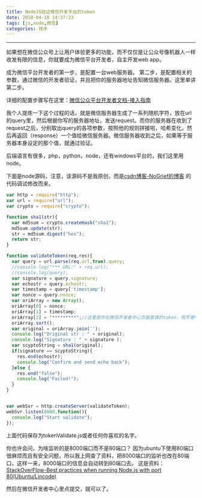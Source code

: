 ```yaml
---
title: NodeJS验证微信开发平台的token
date: 2018-04-10 14:37:23
tags: [js,node,微信]
categories: 技术
---
```


<!-- more -->
---
如果想在微信公众号上让用户体验更多的功能，而不仅仅是让公众号像机器人一样收发有限的信息，你就要成为微信平台开发者，自主开发web app。

成为微信平台开发者的第一步，是配置一台web服务器。
第二步，是配置相关的参数，通过微信的开发者验证，并且把你的服务器地址告知微信服务器。这里单讲第二步。

详细的配置步骤写在这里：[微信公众平台开发者文档-接入指南][1]

我个人提炼一下这个过程的话，就是微信服务器生成了一系列随机字符，放在url的query里，然后根据你写的服务器地址，发送request。而你的服务器在收到了request之后，分别取出query的各项参数，按照他的规则拼接啦，哈希变化，然后再返回（response）一个值给微信服务器。微信服务器收到之后，如果等于服务器本身设定的那个值，就通过验证。

后端语言有很多，php，python，node，还有windows平台的，我们这里用node。

下面是node源码，注意，该源码不是我原创，而是[csdn博客-NoGrief的博客][2] 的代码调试修改而来。

```javascript
var http = require("http");
var url = require("url");
var crypto = require("crypto");

function sha1(str){
  var md5sum = crypto.createHash("sha1");
  md5sum.update(str);
  str = md5sum.digest("hex");
  return str;
}

function validateToken(req,res){
  var query = url.parse(req.url,true).query;
  //console.log("*** URL:" + req.url);
  //console.log(query);
  var signature = query.signature;
  var echostr = query.echostr;
  var timestamp = query['timestamp'];
  var nonce = query.nonce;
  var oriArray = new Array();
  oriArray[0] = nonce;
  oriArray[1] = timestamp;
  oriArray[2] = "*********";//这里是你在微信开发者中心页面里填的token，而不是****
  oriArray.sort();
  var original = oriArray.join('');
  console.log("Original str : " + original);
  console.log("Signature : " + signature );
  var scyptoString = sha1(original);
  if(signature == scyptoString){
    res.end(echostr);
    console.log("Confirm and send echo back");
  }else {
    res.end("false");
    console.log("Failed!");
  }
}


var webSvr = http.createServer(validateToken);
webSvr.listen(8000,function(){
  console.log("Start validate");
});
```

上面代码保存为tokenValidate.js或者任何你喜欢的名字。

你也许会问，为啥监听的是8000端口而不是80端口？
因为ubuntu下使用80端口很麻烦而且有安全问题，所以我上网查了资料，把8000端口的监听也改在80端口，这样一来，8000端口的信息会自动转到80端口去。
这是资料：[StackOverFlow-Best practices when running Node.js with port 80(Ubuntu/Lincode)][3]

然后在微信开发者中心里点提交，就可以了。


  [1]: http://mp.weixin.qq.com/wiki/17/2d4265491f12608cd170a95559800f2d.html
  [2]: http://blog.csdn.net/nogrief/article/details/9774773
  [3]: http://stackoverflow.com/questions/16573668/best-practices-when-running-node-js-with-port-80-ubuntu-linode